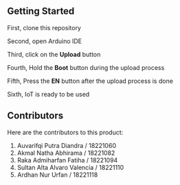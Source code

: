 ## Getting Started

First, clone this repository

Second, open Arduino IDE

Third, click on the **Upload** button

Fourth, Hold the **Boot** button during the upload process

Fifth, Press the **EN** button after the upload process is done

Sixth, IoT is ready to be used

## Contributors

Here are the contributors to this product:
1. Auvarifqi Putra Diandra / 18221060
2. Akmal Natha Abhirama / 18221082
3. Raka Admiharfan Fatiha / 18221094
4. Sultan Alta Alvaro Valencia / 18221110
5. Ardhan Nur Urfan / 18221118
